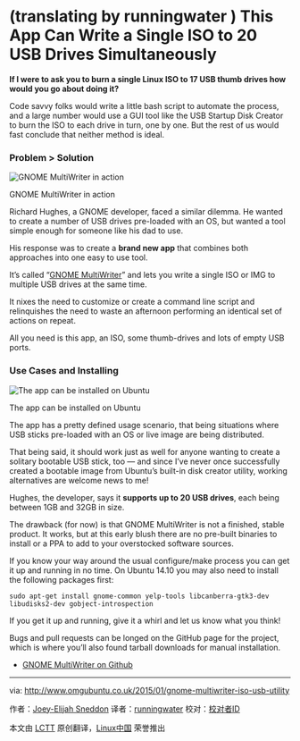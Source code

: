 (translating by runningwater )
This App Can Write a Single ISO to 20 USB Drives Simultaneously
================================================================================
**If I were to ask you to burn a single Linux ISO to 17 USB thumb drives how would you go about doing it?**

Code savvy folks would write a little bash script to automate the process, and a large number would use a GUI tool like the USB Startup Disk Creator to burn the ISO to each drive in turn, one by one. But the rest of us would fast conclude that neither method is ideal.

### Problem > Solution ###

![GNOME MultiWriter in action](http://www.omgubuntu.co.uk/wp-content/uploads/2015/01/gnome-multi-writer.jpg)

GNOME MultiWriter in action

Richard Hughes, a GNOME developer, faced a similar dilemma. He wanted to create a number of USB drives pre-loaded with an OS, but wanted a tool simple enough for someone like his dad to use.

His response was to create a **brand new app** that combines both approaches into one easy to use tool.

It’s called “[GNOME MultiWriter][1]” and lets you write a single ISO or IMG  to multiple USB drives at the same time.

It nixes the need to customize or create a command line script and relinquishes the need to waste an afternoon performing an identical set of actions on repeat.

All you need is this app, an ISO, some thumb-drives and lots of empty USB ports.

### Use Cases and Installing ###

![The app can be installed on Ubuntu](http://www.omgubuntu.co.uk/wp-content/uploads/2015/01/mutli-writer-on-ubuntu.jpg)

The app can be installed on Ubuntu

The app has a pretty defined usage scenario, that being situations where USB sticks pre-loaded with an OS or live image are being distributed.

That being said, it should work just as well for anyone wanting to create a solitary bootable USB stick, too — and since I’ve never once successfully created a bootable image from Ubuntu’s built-in disk creator utility, working alternatives are welcome news to me!

Hughes, the developer, says it **supports up to 20 USB drives**, each being between 1GB and 32GB in size.

The drawback (for now) is that GNOME MultiWriter is not a finished, stable product. It works, but at this early blush there are no pre-built binaries to install or a PPA to add to your overstocked software sources.

If you know your way around the usual configure/make process you can get it up and running in no time. On Ubuntu 14.10 you may also need to install the following packages first:

    sudo apt-get install gnome-common yelp-tools libcanberra-gtk3-dev libudisks2-dev gobject-introspection

If you get it up and running, give it a whirl and let us know what you think!

Bugs and pull requests can be longed on the GitHub page for the project, which is where you’ll also found tarball downloads for manual installation.

- [GNOME MultiWriter on Github][2]

--------------------------------------------------------------------------------

via: http://www.omgubuntu.co.uk/2015/01/gnome-multiwriter-iso-usb-utility

作者：[Joey-Elijah Sneddon][a]
译者：[runningwater](https://github.com/runningwater)
校对：[校对者ID](https://github.com/校对者ID)

本文由 [LCTT](https://github.com/LCTT/TranslateProject) 原创翻译，[Linux中国](http://linux.cn/) 荣誉推出

[a]:https://plus.google.com/117485690627814051450/?rel=author
[1]:https://github.com/hughsie/gnome-multi-writer/
[2]:https://github.com/hughsie/gnome-multi-writer/
